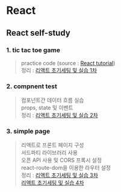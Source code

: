 # React
## React self-study 

### 1. tic tac toe game

>practice code (source : [React tutorial](https://reactjs.org/tutorial/tutorial.html))  
>정리 : [리액트 초기세팅 및 실습 1차](https://kline1103.tistory.com/55?category=426769)

### 2. compnent test

>컴포넌트간 데이터 흐름 실습  
>props, state 및 이벤트   
>정리 : [리액트 초기세팅 및 실습 2차](https://kline1103.tistory.com/65?category=426769)    


### 3. simple page

>리액트로 프론트 페이지 구성  
>서드파티 라이브러리 사용  
>오픈 API 사용 및 CORS 프록시 설정  
>react-route-dom을 이용한 라우터 설정  
>정리 : [리액트 초기세팅 및 실습 3차](https://kline1103.tistory.com/67?category=426769)  
>       [리액트 초기세팅 및 실습 4차](https://kline1103.tistory.com/69?category=426769)  
